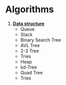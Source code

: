# Algorithms

1. [**Data structure**](https://github.com/DevinQi/Algorithms/tree/master/DataStructure)
    * Queue
    * Stack
    * Binary Search Tree
    * AVL Tree
    * 2-3 Tree
    * Tries
    * Heap
    * kd-Tree
    * Quad Tree
    * Tries

